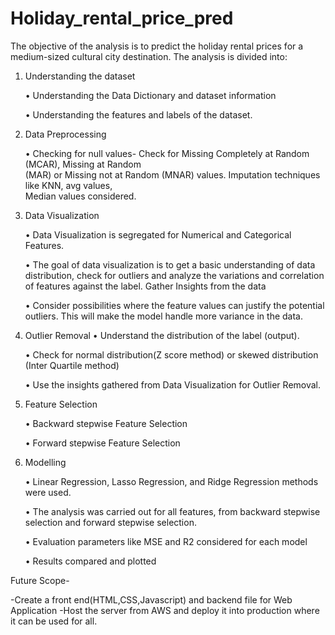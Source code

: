 # Holiday_rental_price_pred

The objective of the analysis is to predict the holiday rental prices for a medium-sized cultural city destination. The analysis is divided into:

1. Understanding the dataset
   
   •	Understanding the Data Dictionary and dataset information

   •	Understanding the features and labels of the dataset.

2. Data Preprocessing
   
   •	Checking for null values- Check for Missing Completely at Random (MCAR), Missing at Random   
    (MAR) or Missing not at Random (MNAR) values. Imputation techniques like KNN, avg values,     
    Median values considered.
   

3. Data Visualization
   
   •   Data Visualization is segregated for Numerical and Categorical Features.

   •	The goal of data visualization is to get a basic understanding of data distribution, check for outliers and analyze the variations and correlation of features     against the label. Gather Insights from the data

   •	Consider possibilities where the feature values can justify the potential outliers. This 
will make the model handle more variance in the data.

4. Outlier Removal
   •   Understand the distribution of the label (output).
   
   •	Check for normal distribution(Z score method) or skewed distribution (Inter Quartile   method)

   •	Use the insights gathered from Data Visualization for Outlier Removal.
  
5. Feature Selection

   •	Backward stepwise Feature Selection

   •	Forward stepwise Feature Selection
       
6. Modelling
 
   •	Linear Regression, Lasso Regression, and Ridge Regression methods were used.

   •	The analysis was carried out for all features, from backward stepwise selection and forward stepwise selection.

   •	Evaluation parameters like MSE and R2 considered for each model

   •	Results compared and plotted

Future Scope- 

-Create a front end(HTML,CSS,Javascript) and backend file for Web Application
-Host the server from AWS and deploy it into production where it can be used for all.

  
  
    
     
     
  
     

   
   

